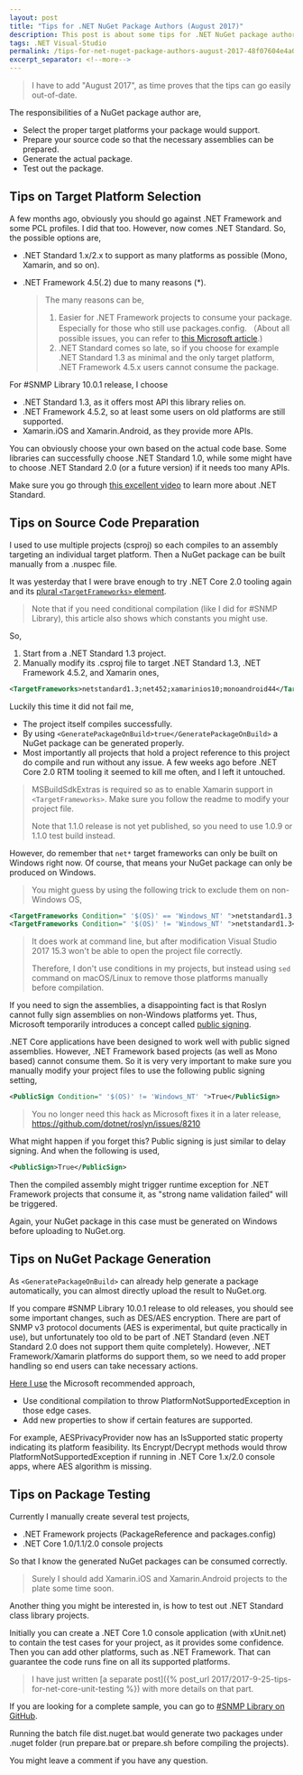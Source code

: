 ```yaml
---
layout: post
title: "Tips for .NET NuGet Package Authors (August 2017)"
description: This post is about some tips for .NET NuGet package authors such as how to select target platforms, how to prepare source code, how to generate the package, and how to test out the package.
tags: .NET Visual-Studio
permalink: /tips-for-net-nuget-package-authors-august-2017-48f07604e4a0
excerpt_separator: <!--more-->
---
```

> I have to add "August 2017", as time proves that the tips can go easily out-of-date.

The responsibilities of a NuGet package author are,

* Select the proper target platforms your package would support.
* Prepare your source code so that the necessary assemblies can be prepared.
* Generate the actual package.
* Test out the package.
<!--more-->

## Tips on Target Platform Selection

A few months ago, obviously you should go against .NET Framework and some PCL profiles. I did that too. However, now comes .NET Standard. So, the possible options are,

* .NET Standard 1.x/2.x to support as many platforms as possible (Mono, Xamarin, and so on).
* .NET Framework 4.5(.2) due to many reasons (*).

  > The many reasons can be,
  >
  > 1. Easier for .NET Framework projects to consume your package. Especially for those who still use packages.config. （About all possible issues, you can refer to [this Microsoft article](https://github.com/dotnet/announcements/issues/31).)
  > 1. .NET Standard comes so late, so if you choose for example .NET Standard 1.3 as minimal and the only target platform, .NET Framework 4.5.x users cannot consume the package.

For #SNMP Library 10.0.1 release, I choose

* .NET Standard 1.3, as it offers most API this library relies on.
* .NET Framework 4.5.2, so at least some users on old platforms are still supported.
* Xamarin.iOS and Xamarin.Android, as they provide more APIs.

You can obviously choose your own based on the actual code base. Some libraries can successfully choose .NET Standard 1.0, while some might have to choose .NET Standard 2.0 (or a future version) if it needs too many APIs.

Make sure you go through [this excellent video](https://learn.microsoft.com/events/dotnetconf-2017/t112) to learn more about .NET Standard.

## Tips on Source Code Preparation

I used to use multiple projects (csproj) so each compiles to an assembly targeting an individual target platform. Then a NuGet package can be built manually from a .nuspec file.

It was yesterday that I were brave enough to try .NET Core 2.0 tooling again and its [plural `<TargetFrameworks>` element](https://learn.microsoft.com/dotnet/standard/frameworks#how-to-specify-target-frameworks).

> Note that if you need conditional compilation (like I did for #SNMP Library), this article also shows which constants you might use.

So,

1. Start from a .NET Standard 1.3 project.
1. Manually modify its .csproj file to target .NET Standard 1.3, .NET Framework 4.5.2, and Xamarin ones,

``` xml
<TargetFrameworks>netstandard1.3;net452;xamarinios10;monoandroid44</TargetFrameworks>
```

Luckily this time it did not fail me,

* The project itself compiles successfully.
* By using `<GeneratePackageOnBuild>true</GeneratePackageOnBuild>` a NuGet package can be generated properly.
* Most importantly all projects that hold a project reference to this project do compile and run without any issue. A few weeks ago before .NET Core 2.0 RTM tooling it seemed to kill me often, and I left it untouched.

> MSBuildSdkExtras is required so as to enable Xamarin support in `<TargetFrameworks>`. Make sure you follow the readme to modify your project file.
> 
> Note that 1.1.0 release is not yet published, so you need to use 1.0.9 or 1.1.0 test build instead.

However, do remember that `net*` target frameworks can only be built on Windows right now. Of course, that means your NuGet package can only be produced on Windows.

> You might guess by using the following trick to exclude them on non-Windows OS,

``` xml
<TargetFrameworks Condition=" '$(OS)' == 'Windows_NT' ">netstandard1.3;net452;xamarinios10;monoandroid44</TargetFrameworks>
<TargetFrameworks Condition=" '$(OS)' != 'Windows_NT' ">netstandard1.3</TargetFrameworks>
```
> It does work at command line, but after modification Visual Studio 2017 15.3 won't be able to open the project file correctly.
> 
> Therefore, I don't use conditions in my projects, but instead using `sed` command on macOS/Linux to remove those platforms manually before compilation.

If you need to sign the assemblies, a disappointing fact is that Roslyn cannot fully sign assemblies on non-Windows platforms yet. Thus, Microsoft temporarily introduces a concept called [public signing](https://github.com/dotnet/corefx/blob/master/Documentation/project-docs/public-signing.md).

.NET Core applications have been designed to work well with public signed assemblies. However, .NET Framework based projects (as well as Mono based) cannot consume them. So it is very very important to make sure you manually modify your project files to use the following public signing setting,
``` xml
<PublicSign Condition=" '$(OS)' != 'Windows_NT' ">True</PublicSign>
```

> You no longer need this hack as Microsoft fixes it in a later release, https://github.com/dotnet/roslyn/issues/8210

What might happen if you forget this? Public signing is just similar to delay signing. And when the following is used,
``` xml
<PublicSign>True</PublicSign>
```

Then the compiled assembly might trigger runtime exception for .NET Framework projects that consume it, as "strong name validation failed" will be triggered.

Again, your NuGet package in this case must be generated on Windows before uploading to NuGet.org.

## Tips on NuGet Package Generation

As `<GeneratePackageOnBuild>` can already help generate a package automatically, you can almost directly upload the result to NuGet.org.

If you compare #SNMP Library 10.0.1 release to old releases, you should see some important changes, such as DES/AES encryption. There are part of SNMP v3 protocol documents (AES is experimental, but quite practically in use), but unfortunately too old to be part of .NET Standard (even .NET Standard 2.0 does not support them quite completely). However, .NET Framework/Xamarin platforms do support them, so we need to add proper handling so end users can take necessary actions.

[Here I use](https://github.com/lextudio/sharpsnmplib/blob/0ce6a822bfc6bf8a1b2a89afbb604605e4af3fb5/SharpSnmpLib/Security/AESPrivacyProvider.cs#L51) the Microsoft recommended approach,

* Use conditional compilation to throw PlatformNotSupportedException in those edge cases.
* Add new properties to show if certain features are supported.

For example, AESPrivacyProvider now has an IsSupported static property indicating its platform feasibility. Its Encrypt/Decrypt methods would throw PlatformNotSupportedException if running in .NET Core 1.x/2.0 console apps, where AES algorithm is missing.

## Tips on Package Testing

Currently I manually create several test projects,

* .NET Framework projects (PackageReference and packages.config)
* .NET Core 1.0/1.1/2.0 console projects

So that I know the generated NuGet packages can be consumed correctly.

> Surely I should add Xamarin.iOS and Xamarin.Android projects to the plate some time soon.

Another thing you might be interested in, is how to test out .NET Standard class library projects.

Initially you can create a .NET Core 1.0 console application (with xUnit.net) to contain the test cases for your project, as it provides some confidence. Then you can add other platforms, such as .NET Framework. That can guarantee the code runs fine on all its supported platforms.

> I have just written [a separate post]({% post_url 2017/2017-9-25-tips-for-net-core-unit-testing %}) with more details on that part.

If you are looking for a complete sample, you can go to [#SNMP Library on GitHub](https://github.com/lextudio/sharpsnmplib).

Running the batch file dist.nuget.bat would generate two packages under .nuget folder (run prepare.bat or prepare.sh before compiling the projects).

You might leave a comment if you have any question.
